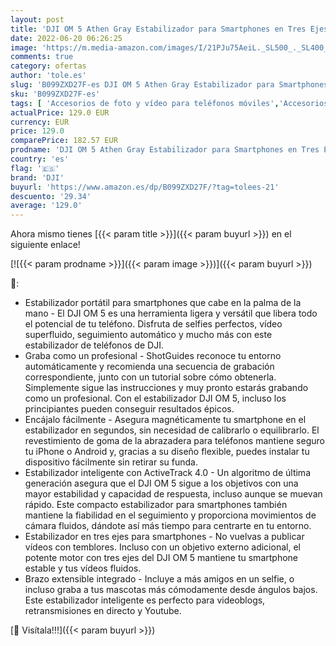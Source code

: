 ```yaml
---
layout: post
title: 'DJI OM 5 Athen Gray Estabilizador para Smartphones en Tres Ejes  Brazo Extensible Integrado  Portátil y Plegable  Estabilizador Android y Iphone con Shotguides  Gris'
date: 2022-06-20 06:26:25
image: 'https://m.media-amazon.com/images/I/21PJu75AeiL._SL500_._SL400_.jpg'
comments: true
category: ofertas
author: 'tole.es'
slug: 'B099ZXD27F-es DJI OM 5 Athen Gray Estabilizador para Smartphones en Tres...'
sku: 'B099ZXD27F-es'
tags: [ 'Accesorios de foto y vídeo para teléfonos móviles','Accesorios para móviles','Comunicación móvil y accesorios','Electrónica','Estabilizadores y gimbals de mano para teléfono móvil','dji','iphone','🇪🇸', ]
actualPrice: 129.0 EUR
currency: EUR
price: 129.0
comparePrice: 182.57 EUR
prodname: 'DJI OM 5 Athen Gray Estabilizador para Smartphones en Tres Ejes  Brazo Extensible Integrado  Portátil y Plegable  Estabilizador Android y Iphone con Shotguides  Gris'
country: 'es'
flag: '🇪🇸'
brand: 'DJI'
buyurl: 'https://www.amazon.es/dp/B099ZXD27F/?tag=tolees-21'
descuento: '29.34'
average: '129.0'
---
```


Ahora mismo tienes [{{< param title >}}]({{< param buyurl >}}) en el siguiente enlace!

[![{{< param prodname >}}]({{< param image >}})]({{< param buyurl >}})

🔎:

- Estabilizador portátil para smartphones que cabe en la palma de la mano - El DJI OM 5 es una herramienta ligera y versátil que libera todo el potencial de tu teléfono. Disfruta de selfies perfectos, vídeo superfluido, seguimiento automático y mucho más con este estabilizador de teléfonos de DJI.
- Graba como un profesional - ShotGuides reconoce tu entorno automáticamente y recomienda una secuencia de grabación correspondiente, junto con un tutorial sobre cómo obtenerla. Simplemente sigue las instrucciones y muy pronto estarás grabando como un profesional. Con el estabilizador DJI OM 5, incluso los principiantes pueden conseguir resultados épicos.
- Encájalo fácilmente - Asegura magnéticamente tu smartphone en el estabilizador en segundos, sin necesidad de calibrarlo o equilibrarlo. El revestimiento de goma de la abrazadera para teléfonos mantiene seguro tu iPhone o Android y, gracias a su diseño flexible, puedes instalar tu dispositivo fácilmente sin retirar su funda.
- Estabilizador inteligente con ActiveTrack 4.0 - Un algoritmo de última generación asegura que el DJI OM 5 sigue a los objetivos con una mayor estabilidad y capacidad de respuesta, incluso aunque se muevan rápido. Este compacto estabilizador para smartphones también mantiene la fiabilidad en el seguimiento y proporciona movimientos de cámara fluidos, dándote así más tiempo para centrarte en tu entorno.
- Estabilizador en tres ejes para smartphones - No vuelvas a publicar vídeos con temblores. Incluso con un objetivo externo adicional, el potente motor con tres ejes del DJI OM 5 mantiene tu smartphone estable y tus vídeos fluidos.
- Brazo extensible integrado - Incluye a más amigos en un selfie, o incluso graba a tus mascotas más cómodamente desde ángulos bajos. Este estabilizador inteligente es perfecto para videoblogs, retransmisiones en directo y Youtube.

[🛒 Visítala!!!]({{< param buyurl >}})
